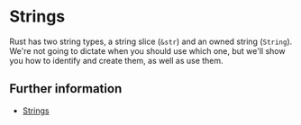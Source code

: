 # Strings

Rust has two string types, a string slice (`&str`) and an owned string (`String`).
We're not going to dictate when you should use which one, but we'll show you how
to identify and create them, as well as use them.

## Further information

- [Strings](https://rust-book.cs.brown.edu/book/ch08-02-strings.html)
